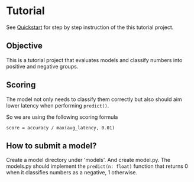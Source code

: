 # Tutorial

See [Quickstart](https://luna-ml.github.io/luna/quickstart/index.html) for step by step instruction of the this tutorial project.

## Objective

This is a tutorial project that evaluates models and classify numbers into positive and negative groups.

## Scoring
The model not only needs to classify them correctly but also should aim lower latency when performing `predict()`.

So we are using the following scoring formula

```
score = accuracy / max(avg_latency, 0.01)
```

## How to submit a model?

Create a model directory under 'models'.
And create model.py. The models.py should implement the `predict(n: float)` function that returns 0 when it classifies numbers as a negative, 1 otherwise.
